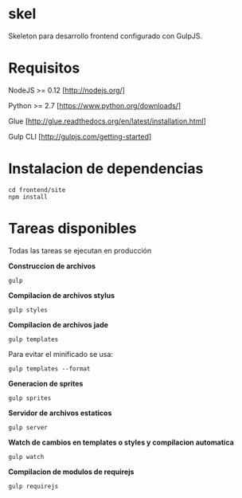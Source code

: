 skel
====
Skeleton para desarrollo frontend configurado con GulpJS.

Requisitos
==============
NodeJS >= 0.12 [http://nodejs.org/]

Python >= 2.7 [https://www.python.org/downloads/]

Glue [http://glue.readthedocs.org/en/latest/installation.html]

Gulp CLI [http://gulpjs.com/getting-started]

Instalacion de dependencias
===========================

```shell
cd frontend/site
npm install
```

Tareas disponibles
==================

Todas las tareas se ejecutan en producción

**Construccion de archivos**
```shell
gulp
```


**Compilacion de archivos stylus**
```shell
gulp styles
```


**Compilacion de archivos jade**
```shell
gulp templates
```
Para evitar el minificado se usa:
```shell
gulp templates --format
```

**Generacion de sprites**

```shell
gulp sprites
```


**Servidor de archivos estaticos**

```shell
gulp server
```

**Watch de cambios en templates o styles y compilacion automatica**

```shell
gulp watch
```

**Compilacion de modulos de requirejs**

```shell
gulp requirejs
```
